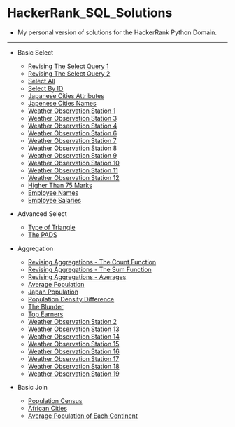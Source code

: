 # HackerRank_SQL_Solutions

- My personal version of solutions for the HackerRank Python Domain.

<hr>

- Basic Select
    - [Revising The Select Query 1](Basic%20Select/Revising%20The%20Select%20Query%201.sql)
    - [Revising The Select Query 2](Basic%20Select/Revising%20The%20Select%20Query%202.sql)
    - [Select All](Basic%20Select/Select%20All.sql)
    - [Select By ID](Basic%20Select/Select%20By%20ID.sql)
    - [Japanese Cities Attributes](Basic%20Select/Japanese%20Cities%20Attributes.sql)
    - [Japenese Cities Names](Basic%20Select/Japanese%20Cities%20Names.sql)
    - [Weather Observation Station 1](Basic%20Select/Weather%20Observation%20Station%201.sql)
    - [Weather Observation Station 3](Basic%20Select/Weather%20Observation%20Station%203.sql)
    - [Weather Observation Station 4](Basic%20Select/Weather%20Observation%20Station%204.sql)
    - [Weather Observation Station 6](Basic%20Select/Weather%20Observation%20Station%206.sql)
    - [Weather Observation Station 7](Basic%20Select/Weather%20Observation%20Station%207.sql)
    - [Weather Observation Station 8](Basic%20Select/Weather%20Observation%20Station%208.sql)
    - [Weather Observation Station 9](Basic%20Select/Weather%20Observation%20Station%209.sql)
    - [Weather Observation Station 10](Basic%20Select/Weather%20Observation%20Station%2010.sql)
    - [Weather Observation Station 11](Basic%20Select/Weather%20Observation%20Station%2011.sql)
    - [Weather Observation Station 12](Basic%20Select/Weather%20Observation%20Station%2012.sql)
    - [Higher Than 75 Marks](Basic%20Select/Higher%20Than%2075%20Marks.sql)
    - [Employee Names](Basic%20Select/Employee%20Names.sql)
    - [Employee Salaries](Basic%20Select/Employee%20Salaries.sql)

- Advanced Select
    - [Type of Triangle](Advanced%20Select/Type%20of%20Triangle.sql)
    - [The PADS](Advanced%20Select/The%20Pads.sql)

- Aggregation
    - [Revising Aggregations - The Count Function](Aggregation/The%20Count%20Function.sql)
    - [Revising Aggregations - The Sum Function](Aggregation/The%20Sum%20Function.sql)
    - [Revising Aggregations - Averages](Aggregation/Averages.sql)
    - [Average Population](Aggregation/Average%20Population.sql)
    - [Japan Population](Aggregation/Japan%20Population.sql)
    - [Population Density Difference](Aggregation/Population%20Density%20Difference.sql)
    - [The Blunder](Aggregation/The%20Blunder.sql)
    - [Top Earners](Aggregation/Top%20Earners.sql)
    - [Weather Observation Station 2](Aggregation/Weather%20Observation%20Station%202.sql)
    - [Weather Observation Station 13](Aggregation/Weather%20Observation%20Station%2013.sql)
    - [Weather Observation Station 14](Aggregation/Weather%20Observation%20Station%2014.sql)
    - [Weather Observation Station 15](Aggregation/Weather%20Observation%20Station%2015.sql)
    - [Weather Observation Station 16](Aggregation/Weather%20Observation%20Station%2016.sql)
    - [Weather Observation Station 17](Aggregation/Weather%20Observation%20Station%2017.sql)
    - [Weather Observation Station 18](Aggregation/Weather%20Observation%20Station%2018.sql)
    - [Weather Observation Station 19](Aggregation/Weather%20Observation%20Station%2019.sql)

- Basic Join
    - [Population Census](Basic%20Join/Population%20Census.sql)
    - [African Cities](Basic%20Join/African%20Cities.sql)
    - [Average Population of Each Continent](Basic%20Join/Average%20Population%20of%20Each%20Continent.sql)